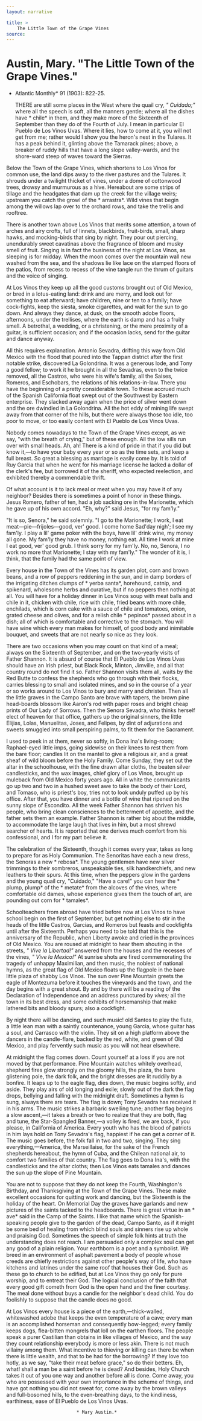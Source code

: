 ```yaml
---
layout: narrative

title: >
    The Little Town of the Grape Vines
source: 
---
```


      
#  Austin, Mary.  "The Little Town of the Grape Vines." 
 * Atlantic Monthly* 91 (1903): 822-25. 

    THERE are still some places in the West where the quail cry, *" Cuidado;"* where all the speech is soft, all the manners gentle; where all the dishes have * chile* in them, and they make more of the Sixteenth of September than they do of the Fourth of July.  I mean in particular El Pueblo de Los Vinos Uvas.  Where it lies, how to come at it, you will not get from me; rather would I show you the heron's nest in the Tulares.  It has a peak behind it, glinting above the Tamarack pines; above, a breaker of ruddy hills that have a long slope valley-wards, and the shore-ward steep of waves toward the Sierras. 

Below the Town of the Grape Vines, which shortens to Los Vinos for common use, the land dips away to the river pastures and the Tulares.  It shrouds under a twilight thicket of vines, under a dome of cottonwood trees, drowsy and murmurous as a hive. Hereabout are some strips of tillage and the headgates that dam up the creek for the village weirs; upstream you catch the growl of the * arrastra*.  Wild vines that begin among the willows lap over to the orchard rows, and take the trellis and rooftree. 

There is another town above Los Vinos that merits some attention, a town of arches and airy crofts, full of linnets, blackbirds, fruit-birds, small, sharp hawks, and mocking-birds that sing by night.  They pour out piercing, unendurably sweet cavatinas above the fragrance of bloom and musky smell of fruit.  Singing is in fact the business of the night at Los Vinos, as sleeping is for midday.  When the moon comes over the mountain wall new washed from the sea, and the shadows lie like lace on the stamped floors of the patios, from recess to recess of the vine tangle run the thrum of guitars and the voice of singing. 

At Los Vinos they keep up all the good customs brought out of Old Mexico, or bred in a lotus-eating land: drink and are merry, and look out for something to eat afterward; have children, nine or ten to a family; have cock-fights, keep the siesta, smoke cigarettes, and wait for the sun to go down.  And always they dance, at dusk, on the smooth adobe floors, afternoons, under the trellises, where the earth is damp and has a fruity smell.  A betrothal, a wedding, or a christening, or the mere proximity of a guitar, is sufficient occasion; and if the occasion lacks, send for the guitar and dance anyway. 

All this requires explanation.  Antonio Sevadra, drifting this way from Old Mexico with the flood that poured into the Tappan district after the first notable strike, discovered La Golondrina. It was a generous lode, and Tony a good fellow; to work it he brought in all the Sevadras, even to the twice removed, all the Castros, who were his wife's family, all the Saises, Romeros, and Eschobars, the relations of his relations-in-law.  There you have the beginning of a pretty considerable town.  To these accrued much of the Spanish California float swept out of the Southwest by Eastern enterprise.  They slacked away again when the price of silver went down and the ore dwindled in La Golondrina.  All the hot eddy of mining life swept away from that corner of the hills, but there were always those too idle, too poor to move, or too easily content with El Pueblo de Los Vinos Uvas. 

Nobody comes nowadays to the Town of the Grape Vines except, as we say, "with the breath of crying," but of these enough.  All the low sills run over with small heads.  Ah, ah!  There is a kind of pride in that if you did but know it,—to have your baby every year   or so as the time sets, and keep a full breast.  So great a blessing as marriage is easily come by.  It is told of Ruy Garcia that when he went for his marriage license he lacked a dollar of the clerk's fee, but borrowed it of the sheriff, who expected reelection, and exhibited thereby a commendable thrift. 

Of what account is it to lack meal or meat when you may have it of any neighbor?  Besides there is sometimes a point of honor in these things.  Jesus Romero, father of ten, had a job sacking ore in the Marionette, which he gave up of his own accord.  "Eh, why?" said Jesus, "for my fam'ly." 

"It is so, Senora," he said solemnly.  "I go to the Marionette; I work, I eat meat—pie—frijoles—good, ver' good.  I come home Sad'day nigh'; I see my fam'ly.  I play a lil' game poker with the boys, have lil' drink wine, my money all gone.  My fam'ly they have no money, nothing eat.  All time I work at mine I eat good, ver' good grub.  I think sorry for my fam'ly.  No, no, Senora, I no work no more that Marionette; I stay with my fam'ly." The wonder of it is, I think, that the family had the same point of view. 

Every house in the Town of the Vines has its garden plot, corn and brown beans, and a row of peppers reddening in the sun, and in damp borders of the irrigating ditches clumps of * yerba santa*, horehound, catnip, and spikenard, wholesome herbs and curative, but if no peppers then nothing at all.  You will have for a holiday dinner in Los Vinos soup with meat balls and chile in it, chicken with chile, rice with chile, fried beans with more chile, enchilads, which is corn cake with a sauce of chile and tomatoes, onion, grated cheese and olives, and for a relish chile * pepinos* passed about in a dish; all of which is comfortable and corrective to the stomach.  You will have wine which every man makes for himself, of good body and inimitable bouquet, and sweets that are not nearly so nice as they look. 

There are two occasions when you may count on that kind of a meal; always on the Sixteenth of September, and on the two-yearly visits of Father Shannon.  It is absurd of course that El Pueblo de Los Vinos Uvas should have an Irish priest, but Black Rock, Minton, Jimville, and all that country round do not find it so.  Father Shannon visits them all, waits by the Red Butte to confess the shepherds who go through with their flocks, carries blessing to small and isolated mines, and so in the course of a year or so works around to Los Vinos to bury and marry and christen.  Then all the little graves in the Campo Santo are brave with tapers, the brown pine head-boards blossom like Aaron's rod with paper roses and bright cheap prints of Our Lady of Sorrows.  Then the Senora Sevadra, who thinks herself elect of heaven for that office, gathers up the original sinners, the little Elijias, Lolas, Manuelitas, Joses, and Felipes, by dint of adjurations and sweets smuggled into small perspiring palms, to fit them for the Sacrament. 

I used to peek in at them, never so softly, in Dona Ina's living-room; Raphael-eyed little imps, going sidewise on their knees to rest them from the bare floor; candles lit on the mantel to give a religious air, and a great sheaf of wild bloom before the Holy Family.  Come Sunday, they set out the altar in the schoolhouse, with the fine drawn altar cloths, the beaten silver candlesticks, and the wax images, chief glory of Los Vinos, brought up muleback from Old Mexico forty years ago.  All in white the communicants go up two and two in a hushed sweet awe to take the body of their Lord, and Tomaso, who is priest's boy, tries not to look unduly puffed up by his office.  After that, you have dinner and a bottle of wine that ripened on the sunny slope of Escondito. All the week Father Shannon has shriven his people, who bring clean consciences to the betterment of appetite,   and the father sets them an example.  Father Shannon is rather big about the middle, to accommodate the large laugh that lives in him, but a most shrewd searcher of hearts.  It is reported that one derives much comfort from his confessional, and I for my part believe it. 

The celebration of the Sixteenth, though it comes every year, takes as long to prepare for as Holy Communion.  The Senoritas have each a new dress, the Senoras a new * rebosa*.  The young gentlemen have new silver trimmings to their sombreros, unspeakable ties, silk handkerchiefs, and new leathers to their spurs.  At this time, when the peppers glow in the gardens and the young quail cry, "Cuidado," "Have a care!" you can hear the * plump, plump* of the * metate* from the alcoves of the vines, where comfortable old dames, whose experience gives them the touch of art, are pounding out corn for * tamales*. 

Schoolteachers from abroad have tried before now at Los Vinos to have school begin on the first of September, but get nothing else to stir in the heads of the little Castros, Garcias, and Romeros but feasts and cockfights until after the Sixteenth. Perhaps you need to be told that this is the anniversary of the Republic, when Liberty awoke and cried in the provinces of Old Mexico.  You are roused at midnight to hear them shouting in the streets, *" Vive la Libertad!"* answered from the houses and the recesses of the vines, *" Vive la Mexico!"*  At sunrise shots are fired commemorating the tragedy of unhappy Maximilian, and then music, the noblest of national hymns, as the great flag of Old Mexico floats up the flagpole in the bare little plaza of shabby Los Vinos.  The sun over Pine Mountain greets the eagle of Montezuma before it touches the vineyards and the town, and the day begins with a great shout.  By and by there will be a reading of the Declaration of Independence and an address punctured by *vives;* all the town in its best dress, and some exhibits of horsemanship that make lathered bits and bloody spurs; also a cockfight. 

By night there will be dancing, and such music! old Santos to play the flute, a little lean man with a saintly countenance, young Garcia, whose guitar has a soul, and Carrasco with the violin. They sit on a high platform above the dancers in the candle-flare, backed by the red, white, and green of Old Mexico, and play fervently such music as you will not hear elsewhere. 

At midnight the flag comes down.  Count yourself at a loss if you are not moved by that performance.  Pine Mountain watches whitely overhead, shepherd fires glow strongly on the gloomy hills, the plaza, the bare glistening pole, the dark folk, and the bright dresses are lit ruddily by a bonfire.  It leaps up to the eagle flag, dies down, the music begins softly, and aside.  They play airs of old longing and exile; slowly out of the dark the flag drops, bellying and falling with the midnight draft.  Sometimes a hymn is sung, always there are tears.  The flag is down; Tony Sevadra has received it in his arms.  The music strikes a barbaric swelling tune; another flag begins a slow ascent,—it takes a breath or two to realize that they are both, flag and tune, the Star-Spangled Banner,—a volley is fired, we are back, if you please, in California of America.  Every youth who has the blood of patriots in him lays hold on Tony Sevadra's flag, happiest if he can get a corner of it.  The music goes before, the folk fall in two and two, singing.  They sing everything,—America, the Marseillaise, for the sake of the French shepherds hereabout, the hymn of Cuba, and the Chilean national air, to comfort two families of that country.  The flag goes to Dona Ina's, with the candlesticks and the altar cloths; then Los Vinos eats tamales and dances the sun up the slope of Pine Mountain. 

You are not to suppose that they do   not keep the Fourth, Washington's Birthday, and Thanksgiving at the Town of the Grape Vines.  These make excellent occasions for quitting work and dancing, but the Sixteenth is the holiday of the heart.  On Memorial Day the graves have garlands and new pictures of the saints tacked to the headboards.  There is great virtue in an * ave* said in the Camp of the Saints.  I like that name which the Spanish-speaking people give to the garden of the dead, Campo Santo, as if it might be some bed of healing from which blind souls and sinners rise up whole and praising God.  Sometimes the speech of simple folk hints at truth the understanding does not reach.  I am persuaded only a complex soul can get any good of a plain religion.  Your earthborn is a poet and a symbolist.  We breed in an environment of asphalt pavement a body of people whose creeds are chiefly restrictions against other people's way of life, who have kitchens and latrines under the same roof that houses their God.  Such as these go to church to be edified, but at Los Vinos they go only for pure worship, and to entreat their God.  The logical conclusion of the faith that every good gift cometh from God is the open hand and the finer courtesy.  The meal done without buys a candle for the neighbor's dead child.  You do foolishly to suppose that the candle does no good. 

At Los Vinos every house is a piece of the earth,—thick-walled, whitewashed adobe that keeps the even temperature of a cave; every man is an accomplished horseman and consequently bow-legged; every family keeps dogs, flea-bitten mongrels that loll on the earthen floors.  The people speak a purer Castilian than obtains in like villages of Mexico, and the way they count relationship everybody is more or less akin.  There is not much villainy among them.  What incentive to thieving or killing can there be when there is little wealth, and that to be had for the borrowing?  If they love too hotly, as we say, "take their meat before grace," so do their betters.  Eh, what! shall a man be a saint before he is dead?  And besides, Holy Church takes it out of you one way and another before all is done.  Come away, you who are possessed with your own importance in the scheme of things, and have got nothing you did not sweat for, come away by the brown valleys and full-bosomed hills, to the even-breathing days, to the kindliness, earthiness, ease of El Pueblo de Los Vinos Uvas. 

                              * Mary Austin.* 

     
